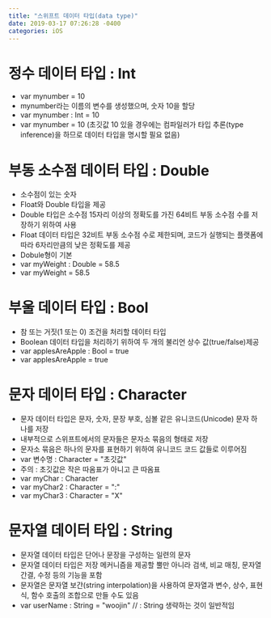 ```yaml
---
title: "스위프트 데이터 타입(data type)"
date: 2019-03-17 07:26:28 -0400
categories: iOS
---
```

<h1>정수 데이터 타입 : Int</h1>

- var mynumber = 10
- mynumber라는 이름의 변수를 생성했으며, 숫자 10을 할당
- var mynumber : Int = 10 
- var mynumber = 10 (초깃값 10 있을 경우에는 컴파일러가 타입 추론(type inference)을 하므로 데이터 타입을 명시할 필요 없음)


<h1>부동 소수점 데이터 타입 : Double</h1>

- 소수점이 있는 숫자 
- Float와 Double 타입을 제공
- Double 타입은 소수점 15자리 이상의 정확도를 가진 64비트 부동 소수점 수를 저장하기 위하여 사용
- Float 데이터 타입은 32비트 부동 소수점 수로 제한되며, 코드가 실행되는 플랫폼에 따라 6자리만큼의 낮은 정확도를 제공
- Dobule형이 기본
- var myWeight : Double = 58.5
- var myWeight = 58.5


<h1>부울 데이터 타입 : Bool</h1>

- 참 또는 거짓(1 또는 0) 조건을 처리할 데이터 타입
- Boolean 데이터 타입을 처리하기 위하여 두 개의 불리언 상수 값(true/false)제공
- var applesAreApple : Bool = true
- var applesAreApple = true


<h1>문자 데이터 타입 : Character</h1>

- 문자 데이터 타입은 문자, 숫자, 문장 부호, 심볼 같은 유니코드(Unicode) 문자 하나를 저장
- 내부적으로 스위프트에서의 문자들은 문자소 묶음의 형태로 저장
- 문자소 묶음은 하나의 문자를 표현하기 위하여 유니코드 코드 값들로 이루어짐
- var 변수명 : Character = "초깃값"
- 주의 : 초깃값은 작은 따옴표가 아니고 큰 따옴표
- var myChar : Character
- var myChar2 : Character = ":"
- var myChar3 : Character = "X"


<h1>문자열 데이터 타입 : String</h1>

- 문자열 데이터 타입은 단어나 문장을 구성하는 일련의 문자
- 문자열 데이터 타입은 저장 메커니즘을 제공할 뿔만 아니라 검색, 비교 매칭, 문자열 간결, 수정 등의 기능을 포함
- 문자열은 문자열 보간(string interpolation)을 사용하여 문자열과 변수, 상수, 표현식, 함수 호출의 조합으로 만들 수도 있음
- var userName : String = "woojin" // : String 생략하는 것이 일반적임




